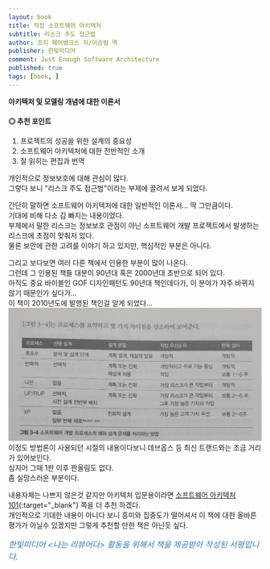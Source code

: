 ```yaml
---
layout: book
title: 적정 소프트웨어 아키텍처
subtitle: 리스크 주도 접근법
author: 조지 페어뱅크스 저/이승범 역 
publisher: 한빛미디어
comment: Just Enough Software Architecture
published: true
tags: [book, ]
---
```


**아키텍처 및 모델링 개념에 대한 이론서**

#### ◎ 추천 포인트
1. 프로젝트의 성공을 위한 설계의 중요성
2. 소프트웨어 아키텍처에 대한 전반적인 소개
3. 잘 읽히는 편집과 번역

<p></p>



개인적으로 정보보호에 대해 관심이 많다.  
그렇다 보니 "리스크 주도 접근법"이라는 부제에 끌려서 보게 되었다.

간단히 말하면 소프트웨어 아키텍처에 대한 일반적인 이론서... 딱 그만큼이다.  
기대에 비해 다소 김 빠지는 내용이었다.  
부제에서 말한 리스크는 정보보호 관점이 아닌 소프트웨어 개발 프로젝트에서 발생하는 리스크에 초점이 맞춰저 있다.  
물론 보안에 관한 고려를 이야기 하고 있지만, 핵심적인 부분은 아니다.   

그리고 보다보면 여러 다른 책에서 인용한 부분이 많이 나온다.  
그런데 그 인용된 책들 대분이 90년대 혹은 2000년대 초반으로 되어 있다.  
아직도 중요 바이블인 GOF 디자인패턴도 90년대 책인데다가, 이 분야가 자주 바뀌지 않기 때문인가 싶다가...  
이 책이 2010년도에 발행된 책인걸 알게 되었다...   
![](../../img/2022-06-26-적정%20소프트웨어%20아키텍처/1.jpg)  
이정도 방법론이 사용되던 시절의 내용이다보니 데브옵스 등 최신 트랜드와는 조금 거리가 있어보인다.  
심지어 그때 1판 이후 판올림도 없다.  
좀 실망스러운 부분이다.  


내용자체는 나쁘지 않은것 같지만 아키텍처 입문용이라면 [소프트웨어 아키텍처 101](https://www.hanbit.co.kr/media/books/book_view.html?p_code=B1494466807){:target="_blank"} 쪽을 더 추천 하겠다.  
개인적으로 기대한 내용이 아니다 보니 흥미와 집중도가 떨어셔서 이 책에 대한 올바른 평가가 아닐수 있겠지만 그렇게 추천할 만한 책은 아닌듯 싶다.   


<p></p>
<p style="color: #337ab7;font-size: medium;"><em>한빛미디어 &lt;나는 리뷰어다&gt; 활동을 위해서 책을 제공받아 작성된 서평입니다.</em></p>
<p></p>
